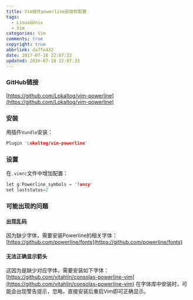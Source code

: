 ```yaml
---
title: Vim插件powerline安装和配置
tags:
  - Linux&Unix
  - Vim
categories: Vim
comments: true
copyright: true
abbrlink: da7fe432
date: 2017-07-18 22:07:33
updated: 2016-07-18 22:07:33
---
```


### GitHub链接

[https://github.com/Lokaltog/vim-powerline](https://github.com/Lokaltog/vim-powerline)

### 安装

用插件`Vundle`安装：
```c
Plugin 'Lokaltog/vim-powerline'
```

### 设置
在`.vimrc`文件中增加配置：

```c
let g:Powerline_symbols = 'fancy'
set laststatus=2
```

<!--more-->

### 可能出现的问题

#### 出现乱码

因为缺少字体，需要安装Powerline的相关字体：[https://github.com/powerline/fonts](https://github.com/powerline/fonts)

#### 无法正确显示箭头

这因为是缺少对应字体，需要安装如下字体： [https://github.com/vitahlin/consolas-powerline-vim](https://github.com/vitahlin/consolas-powerline-vim) 在字体库中安装时，可能会出现警告提示，忽略，直接安装后重启Vim即可正确显示。